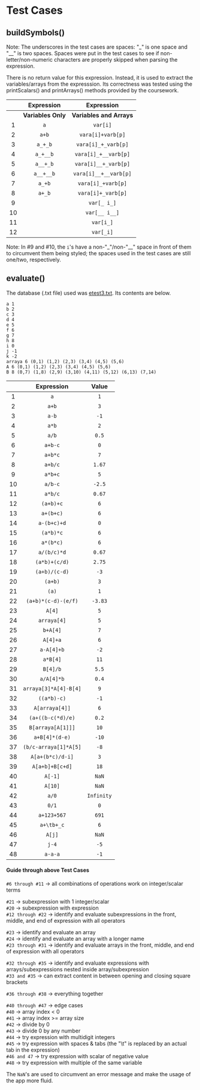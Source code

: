 # Test Cases

## buildSymbols()

Note: The underscores in the test cases are spaces: "_" is one space and "__" is two spaces. Spaces were put in the test cases to see if 
non-letter/non-numeric characters are properly skipped when parsing the expression.

There is no return value for this expression. Instead, it is used to extract the variables/arrays from the expresssion. Its correctness
was tested using the printScalars() and printArrays() methods provided by the coursework.

|    | Expression    | Expression           |
|:--:|:-------------:|:--------------------:|
|    | **Variables Only** | **Variables and Arrays** |
| 1  |`a`              |`var[i]`                |
| 2  |`a+b`            |`vara[i]+varb[p]`       |  
| 3  |`a_+_b`          |`vara[i]_+_varb[p]`     |
| 4  |`a_+__b`         |`vara[i]_+__varb[p]`    |
| 5  |`a__+_b`         |`vara[i]__+_varb[p]`    |
| 6  |`a__+__b`        |`vara[i]__+__varb[p]`   |
| 7  |`a_+b`           |`vara[i]_+varb[p]`      |
| 8  |`a+_b`           |`vara[i]+_varb[p]`      |
| 9  |               |`var[_ i_]`              |
| 10 |               |`var[__ i__]`            |
| 11 |               |`var[i_]`               |
| 12 |               |`var[_i]`               |

Note: In #9 and #10, the `i`'s have a non-"_"/non-"__" space in front of them to circumvent them being styled; the spaces used in the test cases
are still one/two, respectively.

## evaluate()

The database (.txt file) used was [etest3.txt](https://github.com/urvishp13/Expression-Evaluation/blob/main/data/etest3.txt). Its contents
are below.

```
a 1
b 2
c 3
d 4
e 5
f 6
g 7
h 8
i 0
j -1
k -2
arraya 6 (0,1) (1,2) (2,3) (3,4) (4,5) (5,6)
A 6 (0,1) (1,2) (2,3) (3,4) (4,5) (5,6)
B 8 (0,7) (1,8) (2,9) (3,10) (4,11) (5,12) (6,13) (7,14)
```

|    | Expression    | Value |
|:--:|:-------------:|:-----:|
|1|`a`|`1`|
|2|`a+b`|`3`|
|3|`a-b`|`-1`|
|4|`a*b`|`2`|
|5|`a/b`|`0.5`|
|6|`a+b-c`|`0`|
|7|`a+b*c`|`7`|
|8|`a+b/c`|`1.67`|
|9|`a*b+c`|`5`|
|10|`a/b-c`|`-2.5`|
|11|`a*b/c`|`0.67`|
|12|`(a+b)+c`|`6`|
|13|`a+(b+c)`|`6`|
|14|`a-(b+c)+d`|`0`|
|15|`(a*b)*c`|`6`|
|16|`a*(b*c)`|`6`|
|17|`a/(b/c)*d`|`0.67`|
|18|`(a*b)+(c/d)`|`2.75`|
|19|`(a+b)/(c-d)`|`-3`|
|20|`(a+b)`|`3`|
|21|`(a)`|`1`|
|22|`(a+b)*(c-d)-(e/f)`|`-3.83`|
|23|`A[4]`|`5`|
|24|`arraya[4]`|`5`|
|25|`b+A[4]`|`7`|
|26|`A[4]+a`|`6`|
|27|`a-A[4]+b`|`-2`|
|28|`a*B[4]`|`11`|
|29|`B[4]/b`|`5.5`|
|30|`a/A[4]*b`|`0.4`|
|31|`arraya[3]*A[4]-B[4]`|`9`|
|32|`((a*b)-c)`|`-1`|
|33|`A[arraya[4]]`|`6`|
|34|`(a+((b-c(*d)/e)`|`0.2`|
|35|`B[arraya[A[1]]]`|`10`|
|36|`a+B[4]*(d-e)`|`-10`|
|37|`(b/c-arraya[1]*A[5]`|`-8`|
|38|`A[a+(b*c)/d-i]`|`3`|
|39|`A[a+b]+B[c+d]`|`18`|
|40|`A[-1]`|`NaN`|
|41|`A[10]`|`NaN`|
|42|`a/0`|`Infinity`|
|43|`0/1`|`0`|
|44|`a+123+567`|`691`|
|45|`a+\tb+_c`|`6`|
|46|`A[j]`|`NaN`|
|47|`j-4`|`-5`|
|48|`a-a-a`|`-1`|

#### Guide through above Test Cases

`#6 through #11`  &rarr; all combinations of operations work on integer/scalar terms

`#21`             &rarr; subexpression with 1 integer/scalar</br>
`#20`             &rarr; subexpression with expression</br>
`#12 through #22` &rarr; identify and evaluate subexpressions in the front, middle, and end of expression with all operators

`#23`             &rarr; identify and evaluate an array</br>
`#24`             &rarr; identify and evaluate an array with a longer name</br>
`#23 through #31` &rarr; identify and evaluate arrays in the front, middle, and end of expression with all operators

`#32 through #35` &rarr; identify and evaluate expressions with arrays/subexpressions nested inside array/subexpression</br>
`#33 and #35`     &rarr; can extract content in between opening and closing square brackets</br>

`#36 through #38` &rarr; everything together

`#40 through #47` &rarr; edge cases</br>
`#40`             &rarr; array index < 0</br>
`#41`             &rarr; array index >= array size</br>
`#42`             &rarr; divide by 0</br>
`#43`             &rarr; divide 0 by any number</br>
`#44`             &rarr; try expression with multidigit integers</br>
`#45`             &rarr; try expression with spaces & tabs (the "\t" is replaced by an actual tab in the expression)</br>
`#46 and 47`      &rarr; try expression with scalar of negative value</br>
`#48`		      &rarr; try expression with multiple of the same variable

The `NaN`'s are used to circumvent an error message and make the usage of the app more fluid.